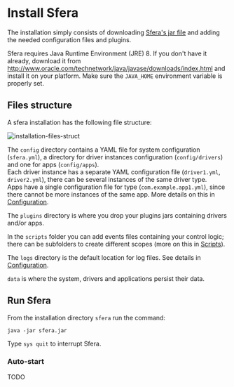 # Install Sfera

The installation simply consists of downloading [Sfera's jar file](downloads.html) and adding the needed configuration files and plugins.

Sfera requires Java Runtime Environment (JRE) 8. If you don't have it already, download it from http://www.oracle.com/technetwork/java/javase/downloads/index.html and install it on your platform. Make sure the `JAVA_HOME` environment variable is properly set.

## Files structure

A sfera installation has the following file structure:

![installation-files-struct](images/installation-files-struct.png)

The `config` directory contains a YAML file for system configuration (`sfera.yml`), a directory for 
driver instances configuration (`config/drivers`) and one for apps (`config/apps`).    
Each driver instance has a separate YAML configuration file (`driver1.yml`, `driver2.yml`), there can be several instances of the same driver type.    
Apps have a single configuration file for type (`com.example.app1.yml`), since there cannot be more instances of the same app. More details on this in [Configuration](configuration.html).

The `plugins` directory is where you drop your plugins jars containing drivers and/or apps.

In the `scripts` folder you can add events files containing your control logic; there can be subfolders to create different scopes (more on this in [Scripts](scripts.html)).

The `logs` directory is the default location for log files. See details in [Configuration](configuration.html#Logging).

`data` is where the system, drivers and applications persist their data.

## Run Sfera

From the installation directory `sfera` run the command:

    java -jar sfera.jar

Type `sys quit` to interrupt Sfera.

### Auto-start

TODO